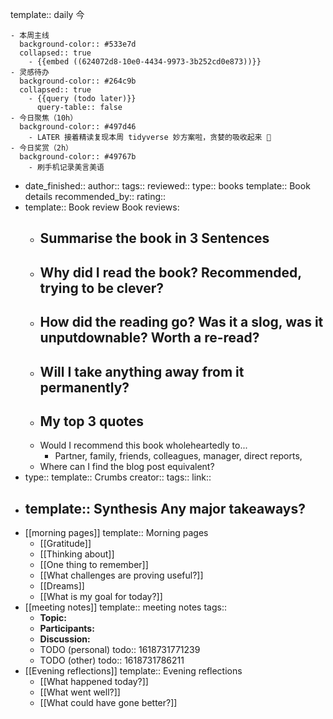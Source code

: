template:: daily
今

	- 本周主线
	  background-color:: #533e7d
	  collapsed:: true
		- {{embed ((624072d8-10e0-4434-9973-3b252cd0e873))}}
	- 灵感待办
	  background-color:: #264c9b
	  collapsed:: true
		- {{query (todo later)}}
		  query-table:: false
	- 今日聚焦（10h）
	  background-color:: #497d46
		- LATER 接着精读复现本周 tidyverse 妙方案啦，贪婪的吸收起来 🤗
	- 今日奖赏（2h）
	  background-color:: #49767b
		- 刷手机记录美言美语
- date_finished:: 
  author:: 
  tags:: 
  reviewed:: 
  type:: books
  template:: Book details
  recommended_by:: 
  rating::
- template:: Book review
  Book reviews:
	- Summarise the book in 3 Sentences
		-
	- Why did I read the book? Recommended, trying to be clever?
		-
	- How did the reading go? Was it a slog, was it unputdownable? Worth a re-read?
		-
	- Will I take anything away from it permanently?
		-
	- My top 3 quotes
		-
	- Would I recommend this book wholeheartedly to...
		- Partner, family, friends, colleagues, manager, direct reports,
	- Where can I find the blog post equivalent?
- type:: 
  template:: Crumbs
  creator:: 
  tags:: 
  link::
- template:: Synthesis
  Any major takeaways?
	-
- [[morning pages]]
  template:: Morning pages
	- [[Gratitude]]
	- [[Thinking about]]
	- [[One thing to remember]]
	- [[What challenges are proving useful?]]
	- [[Dreams]]
	- [[What is my goal for today?]]
- [[meeting notes]]
  template:: meeting notes
  tags::
	- **Topic:**
	- **Participants:**
	- **Discussion:**
	- TODO (personal)
	  todo:: 1618731771239
	- TODO (other)
	  todo:: 1618731786211
- [[Evening reflections]]
  template:: Evening reflections
	- [[What happened today?]]
	- [[What went well?]]
	- [[What could have gone better?]]